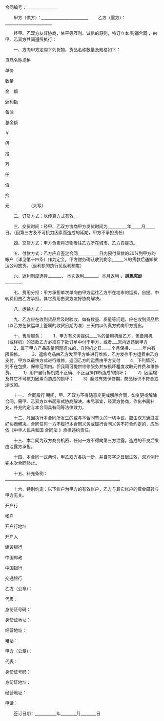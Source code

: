 
 


合同编号：________________


　　甲方（供方）：________________________
　　乙方（需方）：________________________


　　经甲、乙双方友好协商，依平等互利、诚信的原则，特订立本
购销合同
，由甲、乙双方共同遵照执行：


　　一、方向甲方定购下列货物，货品名称数量及规格如下： 




 

  

   


货品名称规格





   


单价





   


数量





   


金　额





   


返利额





   


备注





  

  

   



 




   



 




   



 




   



 




   



 




   



 




  

  

   



 




   



 




   



 




   



 




   



 




   



 




  

  

   



 




   



 




   



 




   



 




   



 




   



 




  

  

   



 




   



 




   



 




   



 




   



 




   



 




  

  

   


总金额





   


￥　


 


佰　


 


拾　


 


万　


 


仟　


 


佰　


 


拾　


 


元　　　　　（大写）





  

  

   



 




   



 




   



 




   



 




   



 




   



 




  

 







　　二、订货方式：以传真方式有效。


　　三、交货时间：经甲、乙双方协商甲方发货时间为__________年_____月_____日。（因第三方及不可抗力因素而造成的延期，甲方不承担责任）


　　四、交货方式：甲方负责将货物发往乙方所在城市，乙方自提货。


　　五、付款方式：乙方应自签定合同___________日内预付货款的30%到甲方的帐户（详见第十四条）作为定金。甲方财务确认收到剩余______%的货款后通知货运公司放货。（返利额的执行见返利制度）


　　六、返利制度选择_______、 本次返利_______、本月返利 _______、销售奖励_______________。


　　七、费用分担：甲方承担单次单向由甲方运往乙方所在地市的运费，自提、中转费用由乙方承担。其它费用由双方友好协商解决。


　　八、运输方式：___________________________________________________________


　　九、乙方应在收到货品后及时验收，如有数量、质量等问题，应在收到货品后（以乙方在货运单上签属的收货日期为准）三天内以传真方式向甲方提出。


　　十、售后服务：
　　1．甲方有义务提供____%的备用机给乙方，但备用机（或样机）的货款乙方必须在下批订单中付于甲方，或者___天内返还到甲方
　　2．属于甲方产品质量问题造成的，自购机之日_____个月保换，_____年内有限保修。
　　3．返修商品由乙方发至甲方处进行维修，乙方发往甲方运费由乙方支付。甲方以最快方式进行维修，返回乙方的运费由甲方支付
　　4．下列情况，则不在包换、保修范围内。但我司可提供维修服务并按损坏程度收取元件费和维修费。
　　1）用户自行拆机或不正确、不正当操作所造成的损坏；
　　2）因运输及其它不可抗力因素而造成的损坏；
　　3）超过有效保修期，商品标识不符合或涂改的。


　　十一、
合同履行
期间，甲、乙双方不得随意变更或解除合同，如变更或解除合同，需甲、乙双方以书面形式协商解决。未尽事宜，经双方协商，作出书面补充，补充约定与本合同具有同等法律效力。


　　十二、凡因执行本合同所发生的或与本合同有关的一切争议，应由双方通过友好协商解决。合同任何一方不履行本合同义务或履行合同义务不符合约定的，应当依《中华人民共和国
合同法
》承担违约责任。


　　十三、本合同为双方商务机密，任何一方不得向第三方泄露，造成的不良后果由泄露方承担。


　　十四、本合同一式两份，甲乙双方各执一份，并自签字之日起生效，双方例行完本次合同终止。


　　十五、补充条例：___________________________________________________________


　　十六、特别约定：以下帐户为甲方的有效帐户，乙方与其它帐户的资金周转与甲方无关。


 






 

  

   


开户行





   


帐户





   


开户行地址





   


开户人





  

  

   


建设银行





   



 




   



 




   



 




  

  

   


中国邮政





   



 




   



 




   



 




  

  

   


中国银行





   



 




   



 




   



 




  

  

   


交通银行





   



 




   



 




   



 




  

 







 






 

  

   


乙方（公章）：





代表：





身份证号码：





身份证地址：





经营地址：





电话：





  

 







 






 

  

   


甲方（公章）：





代表：





身份证号码：





身份证地址：





经营地址：





电话：





  

 




　　签订日期：___________年________月________日



 


 

 
 
 
 
 
  


  
 

  


  


  
 
 
 
 

